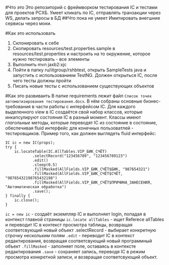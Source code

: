#Что это
Это репозиторий с фреймворком тестирования IC и тестами для проектов РСХБ.
Умеет кликать по IC, отправлять транзакции через WS, делать запросы в БД
##Что пока не умеет
Имитировать внегшние сервисы через моки.


#Как это использовать
1. Склонировать к себе
2. Скопировать resources/test.properties.sample в resources/test.properties и настроить на то окружение, которое нужно тестировать - все элементы
3. Выполнить mvn jaxb2:xjc
4. Пойти в папку ru/iitgroup/rshbtest, открыть SampleTests java и запустить с использованием TestNG. Должен открыться IC, после чего тесты должны пройти
5. Писать новые тесты с использованием существующих объектов

#Как это развиваить
В папке requirements лежит файл `Cписок точек автоматизирования тестирования.docx`. В нём собраны основные бизнес-требования в части работы с интерфейсом IC. Для каждого выделенного view в IC создаётся свой набор классов, которые инкапсулируют состояния IC в разный момент. Классы имеют *глагольные* методы, которые переводят IC из состояние в состояние, обеспечивая fluid интерфейс для конечных пользоватлей - тестировщиков.
Пример того, как должен выглядеть fluid интерфейс:
~~~~ 
IC ic = new IC(props);
try {
    ic.locateTable(IC.AllTables.VIP_БИК_СЧЁТ)
            .selectRecord("123456789", "123456789123")
            .edit()
            .sleep(0.5)
            .fillMasked(AllFields.VIP_БИК_СЧЁТ$БИК, "987654321")
            .fillMasked(AllFields.VIP_БИК_СЧЁТ$СЧЁТ, "98765432198765432198")
            .fillMasked(AllFields.VIP_БИК_СЧЁТ$ПРИЧИНА_ЗАНЕСЕНИЯ, "Автоматическая обработка")
            .save();
} finally {
    ic.close();
}
~~~~
`ic = new ic` - cоздаёт экземпляр IC и выполняет login, попадая в контекст главной страницы
`ic.locate allTables` - ищет Referece allTables и переводит IC в контекст просмотра таблицы, возвращая соответсвующий новый объект
.selectRecord - выбирает конкретную строчку нескольким полям
`.edit` - переводит IC в контекст редактирования, возвращая соответсвующий новый программный объект
`.fillMasked` - заполняет поле, оставаясь в контексте редактирования
`.save` - сохраняет запись, переводя IC в режим просмотра конкретной записи, и возвращая соответсвующий объект.

